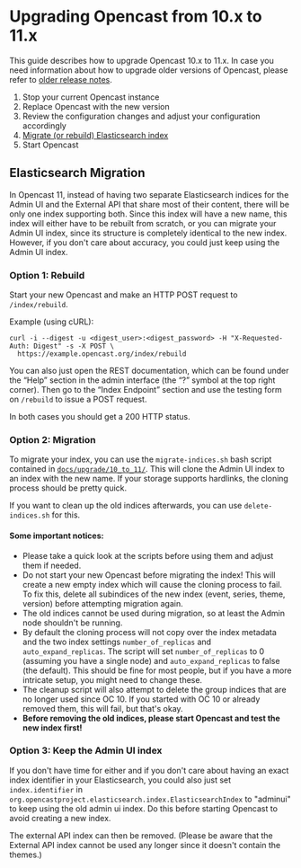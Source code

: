 Upgrading Opencast from 10.x to 11.x
===================================

This guide describes how to upgrade Opencast 10.x to 11.x.
In case you need information about how to upgrade older versions of Opencast,
please refer to [older release notes](https://docs.opencast.org).

1. Stop your current Opencast instance
2. Replace Opencast with the new version
3. Review the configuration changes and adjust your configuration accordingly
4. [Migrate (or rebuild) Elasticsearch index](#migrate-elasticsearch)
5. Start Opencast

Elasticsearch Migration
-----------------------

In Opencast 11, instead of having two separate Elasticsearch indices for the Admin UI and the External API that share
most of their content, there will be only one index supporting both. Since this index will have a new name, this index
will either have to be rebuilt from scratch, or you can migrate your Admin UI index, since its structure is completely
identical to the new index. However, if you don't care about accuracy, you could just keep using the Admin UI index.

### Option 1: Rebuild

Start your new Opencast and make an HTTP POST request to `/index/rebuild`.

Example (using cURL):

    curl -i --digest -u <digest_user>:<digest_password> -H "X-Requested-Auth: Digest" -s -X POST \
      https://example.opencast.org/index/rebuild

You can also just open the REST documentation, which can be found under the “Help” section in the admin interface (the
“?” symbol at the top right corner). Then go to the “Index Endpoint” section and use the testing form on
`/rebuild` to issue a POST request.

In both cases you should get a 200 HTTP status.

### Option 2: Migration

To migrate your index, you can use the `migrate-indices.sh` bash script contained in
[`docs/upgrade/10_to_11/`](https://github.com/opencast/opencast/blob/develop/docs/upgrade/10_to_11/).
This will clone the Admin UI index to an index with the new name. If your storage supports hardlinks, the cloning
process should be pretty quick.

If you want to clean up the old indices afterwards, you can use `delete-indices.sh` for this.

#### Some important notices:

- Please take a quick look at the scripts before using them and adjust them if needed.
- Do not start your new Opencast before migrating the index! This will create a new empty index which will cause the
  cloning process to fail. To fix this, delete all subindices of the new index (event, series, theme, version) before
  attempting migration again.
- The old indices cannot be used during migration, so at least the Admin node shouldn't be running.
- By default the cloning process will not copy over the index metadata and the two index settings `number_of_replicas`
  and `auto_expand_replicas`. The script will set `number_of_replicas` to 0 (assuming you have a single node) and
  `auto_expand_replicas` to false (the default). This should be fine for most people, but if you have a more intricate
  setup, you might need to change these.
- The cleanup script will also attempt to delete the group indices that are no longer used since OC 10. If you started
with OC 10 or already removed them, this will fail, but that's okay.
- **Before removing the old indices, please start Opencast and test the new index first!**

### Option 3: Keep the Admin UI index

If you don't have time for either and if you don't care about having an exact index identifier in your Elasticsearch, 
you could also just set `index.identifier` in `org.opencastproject.elasticsearch.index.ElasticsearchIndex` to "adminui" 
to keep using the old admin ui index. Do this before starting Opencast to avoid creating a new index.

The external API index can then be removed. (Please be aware that the External API index cannot be used any longer since
it doesn't contain the themes.)
